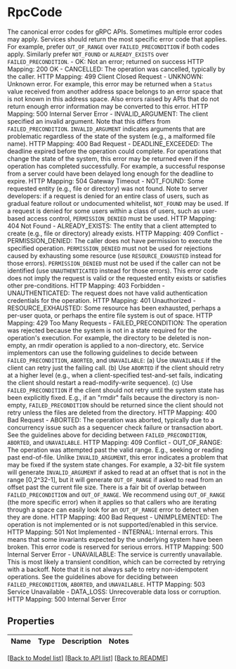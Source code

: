 # RpcCode

The canonical error codes for gRPC APIs.   Sometimes multiple error codes may apply.  Services should return the most specific error code that applies.  For example, prefer `OUT_OF_RANGE` over `FAILED_PRECONDITION` if both codes apply. Similarly prefer `NOT_FOUND` or `ALREADY_EXISTS` over `FAILED_PRECONDITION`.   - OK: Not an error; returned on success  HTTP Mapping: 200 OK  - CANCELLED: The operation was cancelled, typically by the caller.  HTTP Mapping: 499 Client Closed Request  - UNKNOWN: Unknown error.  For example, this error may be returned when a `Status` value received from another address space belongs to an error space that is not known in this address space.  Also errors raised by APIs that do not return enough error information may be converted to this error.  HTTP Mapping: 500 Internal Server Error  - INVALID_ARGUMENT: The client specified an invalid argument.  Note that this differs from `FAILED_PRECONDITION`.  `INVALID_ARGUMENT` indicates arguments that are problematic regardless of the state of the system (e.g., a malformed file name).  HTTP Mapping: 400 Bad Request  - DEADLINE_EXCEEDED: The deadline expired before the operation could complete. For operations that change the state of the system, this error may be returned even if the operation has completed successfully.  For example, a successful response from a server could have been delayed long enough for the deadline to expire.  HTTP Mapping: 504 Gateway Timeout  - NOT_FOUND: Some requested entity (e.g., file or directory) was not found.  Note to server developers: if a request is denied for an entire class of users, such as gradual feature rollout or undocumented whitelist, `NOT_FOUND` may be used. If a request is denied for some users within a class of users, such as user-based access control, `PERMISSION_DENIED` must be used.  HTTP Mapping: 404 Not Found  - ALREADY_EXISTS: The entity that a client attempted to create (e.g., file or directory) already exists.  HTTP Mapping: 409 Conflict  - PERMISSION_DENIED: The caller does not have permission to execute the specified operation. `PERMISSION_DENIED` must not be used for rejections caused by exhausting some resource (use `RESOURCE_EXHAUSTED` instead for those errors). `PERMISSION_DENIED` must not be used if the caller can not be identified (use `UNAUTHENTICATED` instead for those errors). This error code does not imply the request is valid or the requested entity exists or satisfies other pre-conditions.  HTTP Mapping: 403 Forbidden  - UNAUTHENTICATED: The request does not have valid authentication credentials for the operation.  HTTP Mapping: 401 Unauthorized  - RESOURCE_EXHAUSTED: Some resource has been exhausted, perhaps a per-user quota, or perhaps the entire file system is out of space.  HTTP Mapping: 429 Too Many Requests  - FAILED_PRECONDITION: The operation was rejected because the system is not in a state required for the operation's execution.  For example, the directory to be deleted is non-empty, an rmdir operation is applied to a non-directory, etc.  Service implementors can use the following guidelines to decide between `FAILED_PRECONDITION`, `ABORTED`, and `UNAVAILABLE`:  (a) Use `UNAVAILABLE` if the client can retry just the failing call.  (b) Use `ABORTED` if the client should retry at a higher level      (e.g., when a client-specified test-and-set fails, indicating the      client should restart a read-modify-write sequence).  (c) Use `FAILED_PRECONDITION` if the client should not retry until      the system state has been explicitly fixed.  E.g., if an \"rmdir\"      fails because the directory is non-empty, `FAILED_PRECONDITION`      should be returned since the client should not retry unless      the files are deleted from the directory.  HTTP Mapping: 400 Bad Request  - ABORTED: The operation was aborted, typically due to a concurrency issue such as a sequencer check failure or transaction abort.  See the guidelines above for deciding between `FAILED_PRECONDITION`, `ABORTED`, and `UNAVAILABLE`.  HTTP Mapping: 409 Conflict  - OUT_OF_RANGE: The operation was attempted past the valid range.  E.g., seeking or reading past end-of-file.  Unlike `INVALID_ARGUMENT`, this error indicates a problem that may be fixed if the system state changes. For example, a 32-bit file system will generate `INVALID_ARGUMENT` if asked to read at an offset that is not in the range [0,2^32-1], but it will generate `OUT_OF_RANGE` if asked to read from an offset past the current file size.  There is a fair bit of overlap between `FAILED_PRECONDITION` and `OUT_OF_RANGE`.  We recommend using `OUT_OF_RANGE` (the more specific error) when it applies so that callers who are iterating through a space can easily look for an `OUT_OF_RANGE` error to detect when they are done.  HTTP Mapping: 400 Bad Request  - UNIMPLEMENTED: The operation is not implemented or is not supported/enabled in this service.  HTTP Mapping: 501 Not Implemented  - INTERNAL: Internal errors.  This means that some invariants expected by the underlying system have been broken.  This error code is reserved for serious errors.  HTTP Mapping: 500 Internal Server Error  - UNAVAILABLE: The service is currently unavailable.  This is most likely a transient condition, which can be corrected by retrying with a backoff. Note that it is not always safe to retry non-idempotent operations.  See the guidelines above for deciding between `FAILED_PRECONDITION`, `ABORTED`, and `UNAVAILABLE`.  HTTP Mapping: 503 Service Unavailable  - DATA_LOSS: Unrecoverable data loss or corruption.  HTTP Mapping: 500 Internal Server Error
## Properties
Name | Type | Description | Notes
------------ | ------------- | ------------- | -------------

[[Back to Model list]](../README.md#documentation-for-models) [[Back to API list]](../README.md#documentation-for-api-endpoints) [[Back to README]](../README.md)


